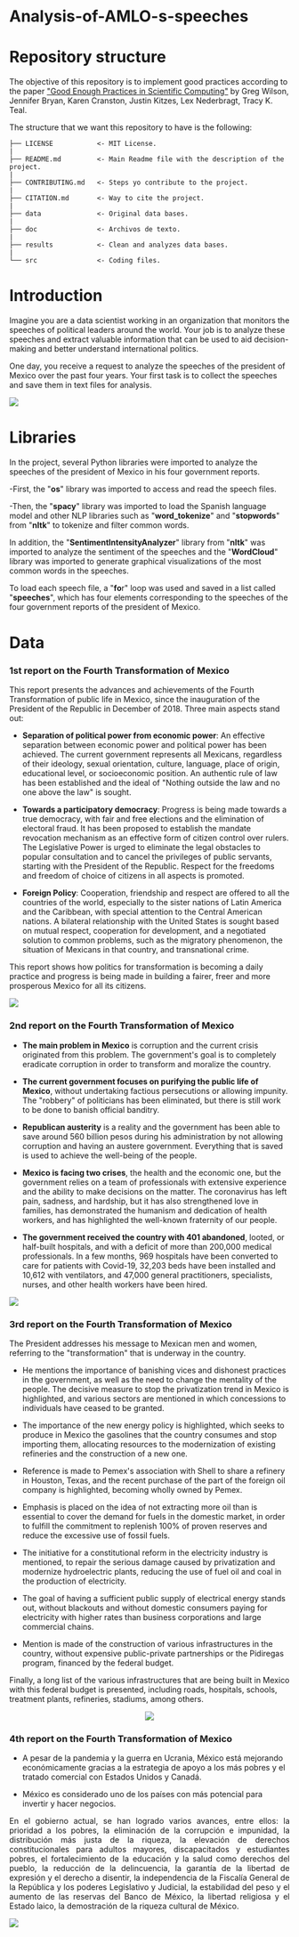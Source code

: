 # Analysis-of-AMLO-s-speeches

# Repository structure

The objective of this repository is to implement good practices according to the paper ["Good Enough Practices in Scientific Computing"](https://arxiv.org/abs/1609.00037) by Greg Wilson, Jennifer Bryan, Karen Cranston, Justin Kitzes, Lex Nederbragt, Tracy K. Teal.

The structure that we want this repository to have is the following:

    ├── LICENSE           <- MIT License.  
    |  
    ├── README.md         <- Main Readme file with the description of the project.  
    |  
    ├── CONTRIBUTING.md   <- Steps yo contribute to the project.  
    |  
    ├── CITATION.md       <- Way to cite the project.  
    |  
    ├── data              <- Original data bases.  
    |  
    ├── doc               <- Archivos de texto.  
    |  
    ├── results           <- Clean and analyzes data bases.  
    |  
    └── src               <- Coding files.  

# Introduction

Imagine you are a data scientist working in an organization that monitors the speeches of political leaders around the world. Your job is to analyze these speeches and extract valuable information that can be used to aid decision-making and better understand international politics.

One day, you receive a request to analyze the speeches of the president of Mexico over the past four years. Your first task is to collect the speeches and save them in text files for analysis.


![](https://media.giphy.com/media/5UEC2KURywThdh7dPS/giphy.gif)



# Libraries

In the project, several Python libraries were imported to analyze the speeches of the president of Mexico in his four government reports. 

-First, the "**os**" library was imported to access and read the speech files. 

-Then, the "**spacy**" library was imported to load the Spanish language model and other NLP libraries such as "**word_tokenize**" and "**stopwords**" from "**nltk**" to tokenize and filter common words.

In addition, the "**SentimentIntensityAnalyzer**" library from "**nltk**" was imported to analyze the sentiment of the speeches and the "**WordCloud**" library was imported to generate graphical visualizations of the most common words in the speeches. 

To load each speech file, a "**fo**r" loop was used and saved in a list called "**speeches**", which has four elements corresponding to the speeches of the four government reports of the president of Mexico.


# Data

### **1st report on the Fourth Transformation of Mexico**

This report presents the advances and achievements of the Fourth Transformation of public life in Mexico, since the inauguration of the President of the Republic in December of 2018. Three main aspects stand out:

- **Separation of political power from economic power**: An effective separation between economic power and political power has been achieved. The current government represents all Mexicans, regardless of their ideology, sexual orientation, culture, language, place of origin, educational level, or socioeconomic position. An authentic rule of law has been established and the ideal of "Nothing outside the law and no one above the law" is sought.

- **Towards a participatory democracy**: Progress is being made towards a true democracy, with fair and free elections and the elimination of electoral fraud. It has been proposed to establish the mandate revocation mechanism as an effective form of citizen control over rulers. The Legislative Power is urged to eliminate the legal obstacles to popular consultation and to cancel the privileges of public servants, starting with the President of the Republic. Respect for the freedoms and freedom of choice of citizens in all aspects is promoted.

- **Foreign Policy**: Cooperation, friendship and respect are offered to all the countries of the world, especially to the sister nations of Latin America and the Caribbean, with special attention to the Central American nations. A bilateral relationship with the United States is sought based on mutual respect, cooperation for development, and a negotiated solution to common problems, such as the migratory phenomenon, the situation of Mexicans in that country, and transnational crime.

This report shows how politics for transformation is becoming a daily practice and progress is being made in building a fairer, freer and more prosperous Mexico for all its citizens.

![](https://media.giphy.com/media/yhpdLJxBUJTVQIhu3w/giphy.gif)


### **2nd report on the Fourth Transformation of Mexico**

- **The main problem in Mexico** is corruption and the current crisis originated from this problem. The government's goal is to completely eradicate corruption in order to transform and moralize the country.

- **The current government focuses on purifying the public life of Mexico**, without undertaking factious persecutions or allowing impunity. The "robbery" of politicians has been eliminated, but there is still work to be done to banish official banditry.

- **Republican austerity** is a reality and the government has been able to save around 560 billion pesos during his administration by not allowing corruption and having an austere government. Everything that is saved is used to achieve the well-being of the people.

- **Mexico is facing two crises**, the health and the economic one, but the government relies on a team of professionals with extensive experience and the ability to make decisions on the matter. The coronavirus has left pain, sadness, and hardship, but it has also strengthened love in families, has demonstrated the humanism and dedication of health workers, and has highlighted the well-known fraternity of our people.

- **The government received the country with 401 abandoned**, looted, or half-built hospitals, and with a deficit of more than 200,000 medical professionals. In a few months, 969 hospitals have been converted to care for patients with Covid-19, 32,203 beds have been installed and 10,612 with ventilators, and 47,000 general practitioners, specialists, nurses, and other health workers have been hired.


![](https://media.giphy.com/media/26xBMNOQjSdNTWgsU/giphy.gif)


### **3rd report on the Fourth Transformation of Mexico**

The President addresses his message to Mexican men and women, referring to the "transformation" that is underway in the country.

- He mentions the importance of banishing vices and dishonest practices in the government, as well as the need to change the mentality of the people.
The decisive measure to stop the privatization trend in Mexico is highlighted, and various sectors are mentioned in which concessions to individuals have ceased to be granted.

- The importance of the new energy policy is highlighted, which seeks to produce in Mexico the gasolines that the country consumes and stop importing them, allocating resources to the modernization of existing refineries and the construction of a new one.

- Reference is made to Pemex's association with Shell to share a refinery in Houston, Texas, and the recent purchase of the part of the foreign oil company is highlighted, becoming wholly owned by Pemex.

- Emphasis is placed on the idea of not extracting more oil than is essential to cover the demand for fuels in the domestic market, in order to fulfill the commitment to replenish 100% of proven reserves and reduce the excessive use of fossil fuels.

- The initiative for a constitutional reform in the electricity industry is mentioned, to repair the serious damage caused by privatization and modernize hydroelectric plants, reducing the use of fuel oil and coal in the production of electricity.

- The goal of having a sufficient public supply of electrical energy stands out, without blackouts and without domestic consumers paying for electricity with higher rates than business corporations and large commercial chains.

- Mention is made of the construction of various infrastructures in the country, without expensive public-private partnerships or the Pidiregas program, financed by the federal budget.

Finally, a long list of the various infrastructures that are being built in Mexico with this federal budget is presented, including roads, hospitals, schools, treatment plants, refineries, stadiums, among others.

<p align="center">
  <img src="https://media.giphy.com/media/3oEjI7WC5d4IFLcKfS/giphy.gif">
</p>


### **4th report on the Fourth Transformation of Mexico**

- A pesar de la pandemia y la guerra en Ucrania, México está mejorando económicamente gracias a la estrategia de apoyo a los más pobres y el tratado comercial con Estados Unidos y Canadá.

- México es considerado uno de los países con más potencial para invertir y hacer negocios.

<p style="text-align: justify;">En el gobierno actual, se han logrado varios avances, entre ellos: la prioridad a los pobres, la eliminación de la corrupción e impunidad, la distribución más justa de la riqueza, la elevación de derechos constitucionales para adultos mayores, discapacitados y estudiantes pobres, el fortalecimiento de la educación y la salud como derechos del pueblo, la reducción de la delincuencia, la garantía de la libertad de expresión y el derecho a disentir, la independencia de la Fiscalía General de la República y los poderes Legislativo y Judicial, la estabilidad del peso y el aumento de las reservas del Banco de México, la libertad religiosa y el Estado laico, la demostración de la riqueza cultural de México.</p>


![](https://media.giphy.com/media/gaZ01zvjkcS7zH3ulH/giphy.gif)
